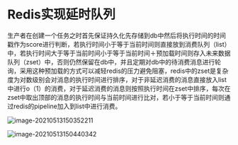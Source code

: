 # Redis实现延时队列

生产者在创建一个任务之时首先保证持久化先存储到db中然后将执行时间的时间戳作为score进行判断，若执行时间小于等于当前时间则直接放到消费队列（list）中，若执行时间大于等于当前时间小于等于当前时间＋预加载时间则存入未来数据队列（zset）中，否则仍然保留在db中，并且定期对db中的待消费消息进行轮询，采用这种预加载的方式可以减轻redis的压力避免阻塞，redis中的zset是复杂度为对数级别会对消息的执行时间进行排序，对于非延迟消费的消息直接放入list中进行o（1）的消费，对于延迟消费的消息则按照执行时间在zset中排序，每次在zset中取出顶部的消息的执行时间与当前时间进行比对，若小于等于当前时间则通过redis的pipeline加入到list中进行消费。

![image-20210513150352211](https://p.ananas.chaoxing.com/star3/origin/e6363ed027411dfee15611d733824056.png)

![image-20210513150440342](https://p.ananas.chaoxing.com/star3/origin/af8c65144eea902a54070ab94cfe7965.png)



### 